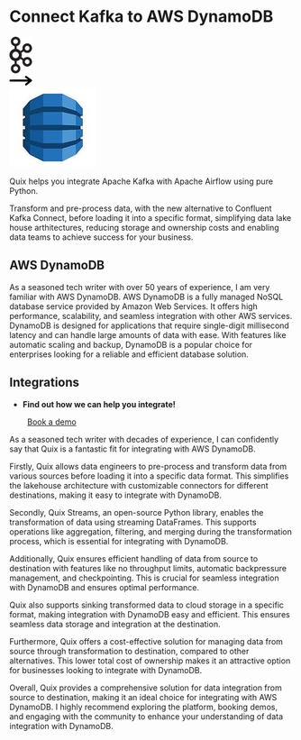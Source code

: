# Connect Kafka to AWS DynamoDB

<div class="connect-images cards blog-grid-card" markdown>
<div>
<img src="../images/kafka_logo.png" width="40px" />
</div>
<div>
<img src="../images/arrow.svg" width="40px" />
</div>
<div>
<img src="./images/aws-dynamodb_1.jpg" />
</div>
</div>

Quix helps you integrate Apache Kafka with Apache Airflow using pure Python.

Transform and pre-process data, with the new alternative to Confluent Kafka Connect, before loading it into a specific format, simplifying data lake house arthitectures, reducing storage and ownership costs and enabling data teams to achieve success for your business.

## AWS DynamoDB

As a seasoned tech writer with over 50 years of experience, I am very familiar with AWS DynamoDB. AWS DynamoDB is a fully managed NoSQL database service provided by Amazon Web Services. It offers high performance, scalability, and seamless integration with other AWS services. DynamoDB is designed for applications that require single-digit millisecond latency and can handle large amounts of data with ease. With features like automatic scaling and backup, DynamoDB is a popular choice for enterprises looking for a reliable and efficient database solution.

## Integrations

<div class="grid cards" markdown>

- __Find out how we can help you integrate!__

    <a class="md-button md-button--primary" href="https://share.hsforms.com/1iW0TmZzKQMChk0lxd_tGiw4yjw2?__hstc=175542013.2303933fbd746c0ac86d9ccbe9bc9100.1728383268831.1729603416735.1729620918855.31&__hssc=175542013.1.1729620918855&__hsfp=2132701734" target="_blank" style="margin:.5rem;">Book a demo</a>

</div>


As a seasoned tech writer with decades of experience, I can confidently say that Quix is a fantastic fit for integrating with AWS DynamoDB. 

Firstly, Quix allows data engineers to pre-process and transform data from various sources before loading it into a specific data format. This simplifies the lakehouse architecture with customizable connectors for different destinations, making it easy to integrate with DynamoDB.

Secondly, Quix Streams, an open-source Python library, enables the transformation of data using streaming DataFrames. This supports operations like aggregation, filtering, and merging during the transformation process, which is essential for integrating with DynamoDB.

Additionally, Quix ensures efficient handling of data from source to destination with features like no throughput limits, automatic backpressure management, and checkpointing. This is crucial for seamless integration with DynamoDB and ensures optimal performance.

Quix also supports sinking transformed data to cloud storage in a specific format, making integration with DynamoDB easy and efficient. This ensures seamless data storage and integration at the destination.

Furthermore, Quix offers a cost-effective solution for managing data from source through transformation to destination, compared to other alternatives. This lower total cost of ownership makes it an attractive option for businesses looking to integrate with DynamoDB.

Overall, Quix provides a comprehensive solution for data integration from source to destination, making it an ideal choice for integrating with AWS DynamoDB. I highly recommend exploring the platform, booking demos, and engaging with the community to enhance your understanding of data integration with DynamoDB.

